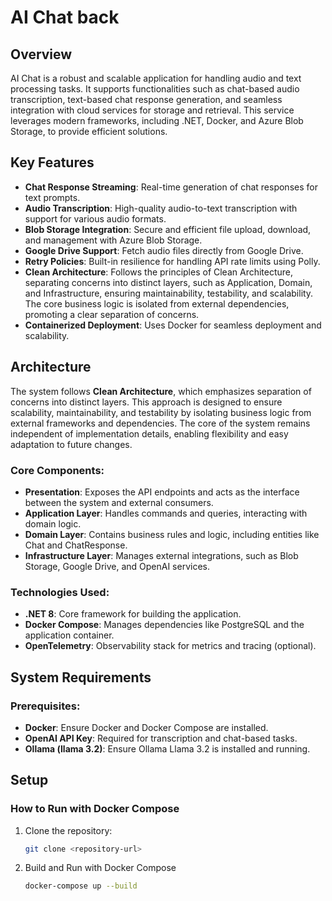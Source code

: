 # AI Chat back

## Overview

AI Chat is a robust and scalable application for handling audio and text processing tasks. It supports functionalities such as chat-based audio transcription, text-based chat response generation, and seamless integration with cloud services for storage and retrieval. This service leverages modern frameworks, including .NET, Docker, and Azure Blob Storage, to provide efficient solutions.

## Key Features

- **Chat Response Streaming**: Real-time generation of chat responses for text prompts.
- **Audio Transcription**: High-quality audio-to-text transcription with support for various audio formats.
- **Blob Storage Integration**: Secure and efficient file upload, download, and management with Azure Blob Storage.
- **Google Drive Support**: Fetch audio files directly from Google Drive.
- **Retry Policies**: Built-in resilience for handling API rate limits using Polly.
- **Clean Architecture**: Follows the principles of Clean Architecture, separating concerns into distinct layers, such as Application, Domain, and Infrastructure, ensuring maintainability, testability, and scalability. The core business logic is isolated from external dependencies, promoting a clear separation of concerns.
- **Containerized Deployment**: Uses Docker for seamless deployment and scalability.

## Architecture

The system follows **Clean Architecture**, which emphasizes separation of concerns into distinct layers. This approach is designed to ensure scalability, maintainability, and testability by isolating business logic from external frameworks and dependencies. The core of the system remains independent of implementation details, enabling flexibility and easy adaptation to future changes.

### Core Components:

- **Presentation**: Exposes the API endpoints and acts as the interface between the system and external consumers.
- **Application Layer**: Handles commands and queries, interacting with domain logic.
- **Domain Layer**: Contains business rules and logic, including entities like Chat and ChatResponse.
- **Infrastructure Layer**: Manages external integrations, such as Blob Storage, Google Drive, and OpenAI services.

### Technologies Used:

- **.NET 8**: Core framework for building the application.
- **Docker Compose**: Manages dependencies like PostgreSQL and the application container.
- **OpenTelemetry**: Observability stack for metrics and tracing (optional).

## System Requirements

### Prerequisites:

- **Docker**: Ensure Docker and Docker Compose are installed.
- **OpenAI API Key**: Required for transcription and chat-based tasks.
- **Ollama (llama 3.2)**: Ensure Ollama Llama 3.2 is installed and running.

## Setup 

### How to Run with Docker Compose

1. Clone the repository:
 
   ```bash
   git clone <repository-url>
   ```

2. Build and Run with Docker Compose
   ```bash
   docker-compose up --build
   ```




